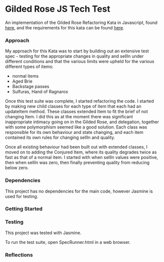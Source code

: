 # Gilded Rose JS Tech Test

An implementation of the Gilded Rose Refactoring Kata in Javascript, found [here](https://github.com/emilybache/GildedRose-Refactoring-Kata), and the requirements for this kata can be found [here](../blob/master/GildedRoseRequirements.txt).

### Approach

My approach for this Kata was to start by building out an extensive test spec - testing for the appropriate changes in quality and sellIn under different conditions and that the various limits were upheld for the various different types of items:

- normal items
- Aged Brie
- Backstage passes
- Sulfuras, Hand of Ragnaros

Once this test suite was complete, I started refactoring the code. I started by making new child classes for each type of item that each had an updateItem method. These classes extended Item to fit the brief of not changing Item. I did this as at the moment there was significant inappropriate intimacy going on in the Gilded Rose, and delegation, together with some polymorphism seemed like a good solution. Each class was responsible for its own behaviour and state changing, and each item contained its own rules for changing sellIn and quality.

Once all existing behaviour had been built out with extended classes, I moved on to adding the Conjured Item, where its quality degrades twice as fast as that of a normal item. I started with when sellIn values were positive, then when sellIn was zero, then finally preventing quality from reducing below zero.

### Dependencies

This project has no dependencies for the main code, however Jasmine is used for testing.

### Getting Started

### Testing

This project was tested with Jasmine.

To run the test suite, open SpecRunner.html in a web browser.

### Reflections
